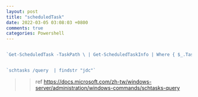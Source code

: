 ```yaml
---
layout: post
title: "scheduledTask"
date: 2022-03-05 03:08:03 +0800
comments: true
categories: Powershell
---
```


``` go

`Get-ScheduledTask -TaskPath \ | Get-ScheduledTaskInfo | Where { $_.TaskName -match "jdc"} | Format-Table -Property TaskName, LastRunTime, NextRunTime`  


`schtasks /query  | findstr "jdc"`  
```

>> ref https://docs.microsoft.com/zh-tw/windows-server/administration/windows-commands/schtasks-query